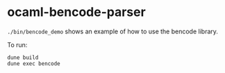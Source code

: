 # ocaml-bencode-parser
`./bin/bencode_demo` shows an example of how to use the bencode library.

To run:

```
dune build
dune exec bencode
```
